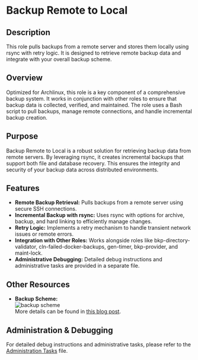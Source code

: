 # Backup Remote to Local

## Description

This role pulls backups from a remote server and stores them locally using rsync with retry logic. It is designed to retrieve remote backup data and integrate with your overall backup scheme.

## Overview

Optimized for Archlinux, this role is a key component of a comprehensive backup system. It works in conjunction with other roles to ensure that backup data is collected, verified, and maintained. The role uses a Bash script to pull backups, manage remote connections, and handle incremental backup creation.

## Purpose

Backup Remote to Local is a robust solution for retrieving backup data from remote servers. By leveraging rsync, it creates incremental backups that support both file and database recovery. This ensures the integrity and security of your backup data across distributed environments.

## Features

- **Remote Backup Retrieval:** Pulls backups from a remote server using secure SSH connections.
- **Incremental Backup with rsync:** Uses rsync with options for archive, backup, and hard linking to efficiently manage changes.
- **Retry Logic:** Implements a retry mechanism to handle transient network issues or remote errors.
- **Integration with Other Roles:** Works alongside roles like bkp-directory-validator, cln-failed-docker-backups, gen-timer, bkp-provider, and maint-lock.
- **Administrative Debugging:** Detailed debug instructions and administrative tasks are provided in a separate file.

## Other Resources

- **Backup Scheme:**  
  ![backup scheme](https://blog.veen.world/wp-content/uploads/2020/12/server-backup-768x567.jpg)  
  More details can be found in [this blog post](https://blog.veen.world/2020/12/26/how-i-backup-dedicated-root-servers/).

## Administration & Debugging

For detailed debug instructions and administrative tasks, please refer to the [Administration Tasks](Administration.md) file.
